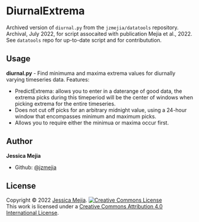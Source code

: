 # DiurnalExtrema

Archived version of `diurnal.py` from the `jzmejia/datatools` repository. Archival, July 2022, for script assocaited with publication Mejia et al., 2022. See `datatools` repo for up-to-date script and for contributution. 


## Usage

**diurnal.py** - Find minimuma and maxima extrema values for diurnally varying timeseries data.
Features:
  - PredictExtrema: allows you to enter in a daterange of good data, the extrema picks during this timeperiod will be the center of windows when picking extrema for the entire timeseries. 
  - Does not cut off picks for an arbitrary midnight value, using a 24-hour window that encompasses minimum and maximum picks. 
  - Allows you to require either the minimua or maxima occur first.

## Author

**Jessica Mejia**

- Github: [@jzmejia](https://github.com/jzmejia)


## License
Copyright © 2022 [Jessica Mejia](https://github.com/jzmejia).
<a rel="license" href="http://creativecommons.org/licenses/by/4.0/"><img alt="Creative Commons License" style="border-width:0" src="https://i.creativecommons.org/l/by/4.0/88x31.png" /></a><br />This work is licensed under a <a rel="license" href="http://creativecommons.org/licenses/by/4.0/">Creative Commons Attribution 4.0 International License</a>.
